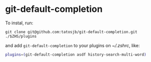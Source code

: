 # git-default-completion

To instal, run:

`git clone git@github.com:tatosjb/git-default-completion.git ./$ZHS/plugins`

and add `git-default-completion` to your plugins on _~/.zshrc_, like:

```bash
plugins=(git-default-completion asdf history-search-multi-word)
```
